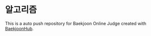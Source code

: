 # 알고리즘
This is a auto push repository for Baekjoon Online Judge created with [BaekjoonHub](https://github.com/BaekjoonHub/BaekjoonHub).

